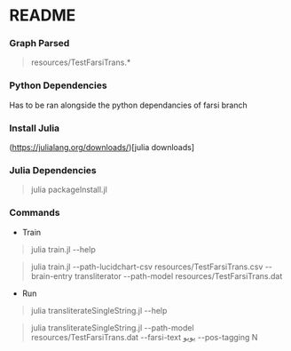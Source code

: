 # README


### Graph Parsed
> resources/TestFarsiTrans.*

### Python Dependencies
Has to be ran alongside the python dependancies of farsi branch

### Install Julia
(https://julialang.org/downloads/)[julia downloads]

### Julia Dependencies 
> julia packageInstall.jl 


### Commands
* Train
> julia train.jl --help

> julia train.jl --path-lucidchart-csv resources/TestFarsiTrans.csv --brain-entry transliterator  --path-model resources/TestFarsiTrans.dat

* Run 
> julia transliterateSingleString.jl --help

> julia transliterateSingleString.jl --path-model resources/TestFarsiTrans.dat --farsi-text یویو --pos-tagging N

